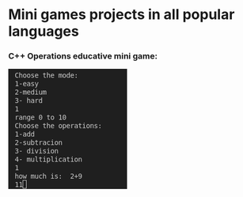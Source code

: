 # Mini games projects in all popular languages

### C++ Operations educative mini game: 

![alt text](images/image.png)